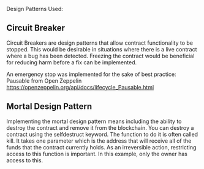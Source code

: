 Design Patterns Used:

## Circuit Breaker
Circuit Breakers are design patterns that allow contract functionality to be stopped. This would be desirable in situations where there is a live contract where a bug has been detected. Freezing the contract would be beneficial for reducing harm before a fix can be implemented.

An emergency stop was implemented for the sake of best practice: Pausable from Open Zeppelin https://openzeppelin.org/api/docs/lifecycle_Pausable.html

## Mortal Design Pattern
Implementing the mortal design pattern means including the ability to destroy the contract and remove it from the blockchain.
You can destroy a contract using the selfdestruct keyword. The function to do it is often called kill. It takes one parameter which is the address that will receive all of the funds that the contract currently holds. As an irreversible action, restricting access to this function is important. In this example, only the owner has access to this.


